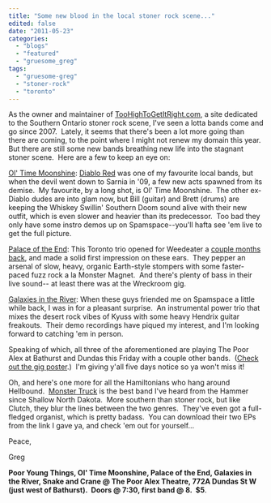 ```yaml
---
title: "Some new blood in the local stoner rock scene..."
edited: false
date: "2011-05-23"
categories:
  - "blogs"
  - "featured"
  - "gruesome_greg"
tags:
  - "gruesome-greg"
  - "stoner-rock"
  - "toronto"
---
```


As the owner and maintainer of [TooHighToGetItRight.com](http://www.toohightogetitright.com), a site dedicated to the Southern Ontario stoner rock scene, I've seen a lotta bands come and go since 2007.  Lately, it seems that there's been a lot more going than there are coming, to the point where I might not renew my domain this year.  But there are still some new bands breathing new life into the stagnant stoner scene.  Here are a few to keep an eye on:

[Ol' Time Moonshine](http://www.myspace.com/oltimemoonshine): [Diablo Red](http://www.myspace.com/diablored) was one of my favourite local bands, but when the devil went down to Sarnia in '09, a few new acts spawned from its demise.  My favourite, by a long shot, is Ol' Time Moonshine.  The other ex-Diablo dudes are into glam now, but Bill (guitar) and Brett (drums) are keeping the Whiskey Swillin' Southern Doom sound alive with their new outfit, which is even slower and heavier than its predecessor.  Too bad they only have some instro demos up on Spamspace--you'll hafta see 'em live to get the full picture.

[Palace of the End](http://www.reverbnation.com/palaceoftheend): This Toronto trio opened for Weedeater a [couple months back](http://www.toohightogetitright.com/reviews/concerts/feb2711.html), and made a solid first impression on these ears.  They pepper an arsenal of slow, heavy, organic Earth-style stompers with some faster-paced fuzz rock a la Monster Magnet.  And there's plenty of bass in their live sound-- at least there was at the Wreckroom gig.

[Galaxies in the River](http://www.myspace.com/galaxiesintheriver): When these guys friended me on Spamspace a little while back, I was in for a pleasant surprise.  An instrumental power trio that mixes the desert rock vibes of Kyuss with some heavy Hendrix guitar freakouts.  Their demo recordings have piqued my interest, and I'm looking forward to catching 'em in person.

Speaking of which, all three of the aforementioned are playing The Poor Alex at Bathurst and Dundas this Friday with a couple other bands.  ([Check out the gig poster](http://toohightogetitright.com/may27gig.jpg).)  I'm giving y'all five days notice so ya won't miss it!

Oh, and here's one more for all the Hamiltonians who hang around Hellbound.  [Monster Truck](http://www.ilovemonstertruck.com/MT/Home.html) is the best band I've heard from the Hammer since Shallow North Dakota.  More southern than stoner rock, but like Clutch, they blur the lines between the two genres.  They've even got a full-fledged organist, which is pretty badass.  You can download their two EPs from the link I gave ya, and check 'em out for yourself...

Peace,

Greg

**Poor Young Things, Ol' Time Moonshine, Palace of the End, Galaxies in the River, Snake and Crane @ The Poor Alex Theatre, 772A Dundas St W (just west of Bathurst).  Doors @ 7:30, first band @ 8.  $5**.

